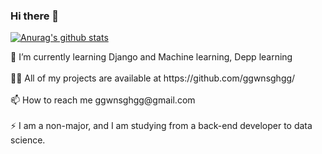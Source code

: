 ### Hi there 👋


 [![Anurag's github stats](https://github-readme-stats.vercel.app/api?username=ggwnsghgg)](https://github.com/anuraghazra/github-readme-stats)

<!-- 📝 I regulary write articles on https://chanmi-kim.github.io --!>
<!-- 💬 Ask me about anything whatever! Github, Hexo, Spring Boot, Java, Life, Game, and so on. --!>
<!-- 📄 Know about my experiences --!>


🌱 I’m currently learning Django and Machine learning, Depp learning 
<br>
<br>
👨‍💻 All of my projects are available at https://github.com/ggwnsghgg/
<br>
<br>
📫 How to reach me ggwnsghgg@gmail.com 
<br>
<br>
⚡ I am a non-major, and I am studying from a back-end developer to data science.
